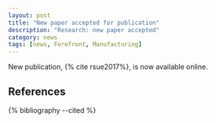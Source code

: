 ```yaml
---
layout: post
title: "New paper accepted for publication"
description: "Research: new paper accepted"
category: news 
tags: [news, Forefront, Manufacturing]
---
```



New publication, {% cite rsue2017%}, is now available online.


References
----------

{% bibliography --cited %}